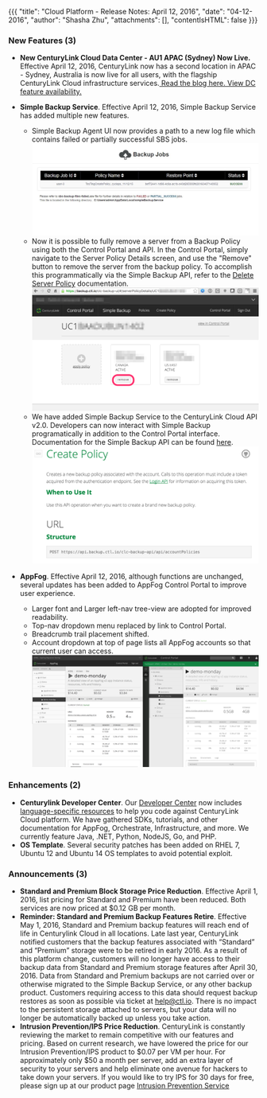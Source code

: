 {{{
"title": "Cloud Platform - Release Notes: April 12, 2016",
"date": "04-12-2016",
"author": "Shasha Zhu",
"attachments": [],
"contentIsHTML": false
}}}
### New Features (3)
* __New CenturyLink Cloud Data Center - AU1 APAC (Sydney) Now Live.__ 
  Effective April 12, 2016, CenturyLink now has a second location in APAC - Sydney, Australia is now live for all users, with the flagship CenturyLink Cloud infrastructure services.[ Read the
blog here. ](https://www.ctl.io/blog/post/australian-public-cloud-node-ga/) [View DC feature availability. ](https://www.ctl.io/knowledge-base/general/centurylink-cloud-feature-availability-matrix/) 
* __Simple Backup Service__. Effective April 12, 2016, Simple Backup Service has added multiple new features.
  - Simple Backup Agent UI now provides a path to a new log file which contains failed or partially successful SBS jobs. ![FailedBackupsFileCSV_Location_shown](../images/FailedBackupsFileCSV_Location_shown.JPG)
  - Now it is possible to fully remove a server from a Backup Policy using both the Control Portal and API.  In the Control Portal, simply navigate to the Server Policy Details screen, and use the "Remove" button to remove the server from the backup policy. To accomplish this programmatically via the Simple Backup API, refer to the [Delete Server Policy](https://www.ctl.io/api-docs/v2/#simple-backup-delete-server-policy) documentation. ![Server_Policy_Remove_Button](../images/Server_Policy_Remove_Button.png)  
  - We have added Simple Backup Service to the CenturyLink Cloud API v2.0.  Developers can now interact with Simple Backup programatically in addition to the Control Portal interface. Documentation for the Simple Backup API can be found [here](https://www.ctl.io/api-docs/v2/#simple-backup). ![API_Documentation_V2_-_CenturyLink_Cloud](../images/API_Documentation_V2_-_CenturyLink_Cloud.png)

* __AppFog__. Effective April 12, 2016, although functions are unchanged, several updates has been added to AppFog Control Portal to improve user experience.
  - Larger font and Larger left-nav tree-view are adopted for improved readability.
  - Top-nav dropdown menu replaced by link to Control Portal.
  - Breadcrumb trail placement shifted.
  - Account dropdown at top of page lists all AppFog accounts so that current user can access.
![AppFog Application Dashboard Comparison](../images/AF-app-dashboard-comparison2.png)

### Enhancements (2)
* __Centurylink Developer Center__. Our [Developer Center](https://www.ctl.io/developers/) now includes [language-specific resources](https://www.ctl.io/developers/sdks-tools) to help you code against CenturyLink Cloud platform. We have gathered SDKs, tutorials, and other documentation for AppFog, Orchestrate, Infrastructure, and more. We currently feature Java, .NET, Python, NodeJS, Go, and PHP.
* __OS Template__. Several security patches has been added on RHEL 7,  Ubuntu 12 and Ubuntu 14 OS templates to avoid potential exploit.

### Announcements (3)
* __Standard and Premium Block Storage Price Reduction__. Effective April 1, 2016, list pricing for Standard and Premium have been reduced. Both services are now priced at $0.12 GB per month.
* __Reminder: Standard and Premium Backup Features Retire__. Effective May 1, 2016, Standard and Premium backup features will reach end of life in Centurylink Cloud in all locations. 
  Late last year, CenturyLink notified customers that the backup features associated with “Standard” and “Premium” storage were to be retired in early 2016. As a result of this platform change, customers will no longer have access to their backup data from Standard and Premium storage features after April 30, 2016. Data from Standard and Premium backups are not carried over or otherwise migrated to the Simple Backup Service, or any other backup product. Customers requiring access to this data should request backup restores as soon as possible via ticket at help@ctl.io. There is no impact to the persistent storage attached to servers, but your data will no longer be automatically backed up unless you take action.
* __Intrusion Prevention/IPS Price Reduction__. CenturyLink is constantly reviewing the market to remain competitive with our features and pricing. Based on current research, we have lowered the price for our Intrusion Prevention/IPS product to $0.07 per VM per hour. For approximately only $50 a month per server, add an extra layer of security to your servers and help eliminate one avenue for hackers to take down your servers. If you would like to try IPS for 30 days for free, please sign up at our product page [Intrusion Prevention Service](https://www.ctl.io/intrusion-prevention-service/)
  
